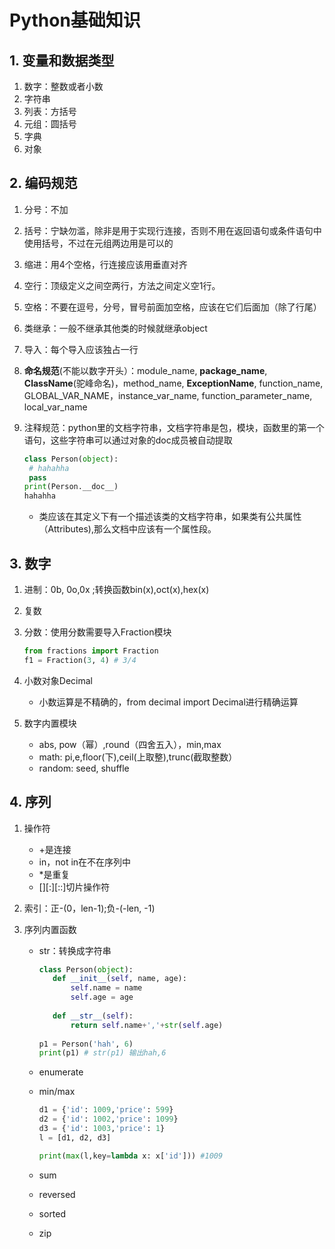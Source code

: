 # Python基础知识

## 1. 变量和数据类型

1. 数字：整数或者小数
2. 字符串
3. 列表：方括号
4. 元组：圆括号
5. 字典
6. 对象

## 2. 编码规范

1. 分号：不加

2. 括号：宁缺勿滥，除非是用于实现行连接，否则不用在返回语句或条件语句中使用括号，不过在元组两边用是可以的

3. 缩进：用4个空格，行连接应该用垂直对齐

4. 空行：顶级定义之间空两行，方法之间定义空1行。

5. 空格：不要在逗号，分号，冒号前面加空格，应该在它们后面加（除了行尾）

6. 类继承：一般不继承其他类的时候就继承object

7. 导入：每个导入应该独占一行

8. **命名规范**(不能以数字开头）：module_name, **package_name**, **ClassName**(驼峰命名)，method_name, **ExceptionName**, function_name, GLOBAL_VAR_NAME，instance_var_name,  function_parameter_name, local_var_name

9. 注释规范：python里的文档字符串，文档字符串是包，模块，函数里的第一个语句，这些字符串可以通过对象的doc成员被自动提取

   ```python
   class Person(object):
   	# hahahha
   	pass
   print(Person.__doc__)
   hahahha
   ```

   - 类应该在其定义下有一个描述该类的文档字符串，如果类有公共属性（Attributes),那么文档中应该有一个属性段。

## 3. 数字

1. 进制：0b, 0o,0x ;转换函数bin(x),oct(x),hex(x)

2. 复数

3. 分数：使用分数需要导入Fraction模块

   ```python
   from fractions import Fraction
   f1 = Fraction(3, 4) # 3/4
   ```

4. 小数对象Decimal

   - 小数运算是不精确的，from decimal import Decimal进行精确运算

5. 数字内置模块

   - abs, pow（幂）,round（四舍五入），min,max
   - math: pi,e,floor(下),ceil(上取整),trunc(截取整数）
   - random: seed, shuffle

## 4. 序列

1. 操作符
   - +是连接
   - in，not in在不在序列中
   - *是重复
   - [][:][::]切片操作符
   
2. 索引：正-(0，len-1);负-(-len, -1)

3. 序列内置函数

   - str：转换成字符串

     ```python
     class Person(object):
     	def __init__(self, name, age):
     		self.name = name
     		self.age = age
     		
     	def __str__(self):
     		return self.name+','+str(self.age)
     		
     p1 = Person('hah', 6)
     print(p1) # str(p1) 输出hah,6
     
     ```

   - enumerate

   - min/max

     ```python
     d1 = {'id': 1009,'price': 599}
     d2 = {'id': 1002,'price': 1099}
     d3 = {'id': 1003,'price': 1}
     l = [d1, d2, d3]
     
     print(max(l,key=lambda x: x['id'])) #1009
     ```

   - sum
   - reversed
   - sorted
   - zip